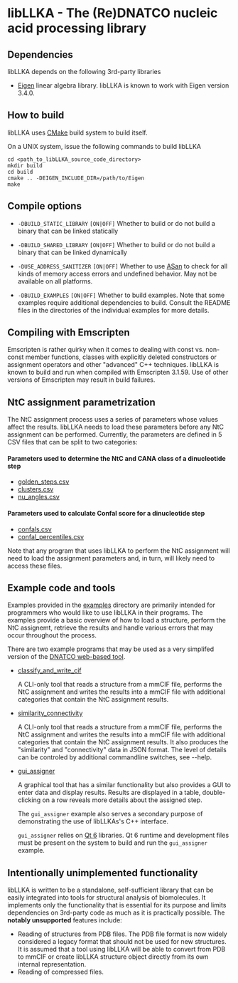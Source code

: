 libLLKA - The (Re)DNATCO nucleic acid processing library
===

Dependencies
---

libLLKA depends on the following 3rd-party libraries

- [Eigen](https://eigen.tuxfamily.org/index.php?title=Main_Page) linear algebra library. libLLKA is known to work with Eigen version 3.4.0.

How to build
---
libLLKA uses [CMake](https://cmake.org/) build system to build itself.

On a UNIX system, issue the following commands to build libLLKA

    cd <path_to_libLLKA_source_code_directory>
    mkdir build
    cd build
    cmake .. -DEIGEN_INCLUDE_DIR=/path/to/Eigen
    make

Compile options
---
- `-DBUILD_STATIC_LIBRARY` `[ON|OFF]` Whether to build or do not build a binary that can be linked statically
- `-DBUILD_SHARED_LIBRARY` `[ON|OFF]` Whether to build or do not build a binary that can be linked dynamically
- `-DUSE_ADDRESS_SANITIZER` `[ON|OFF]` Whether to use [ASan](https://github.com/google/sanitizers/wiki/AddressSanitizer) to check for all kinds of memory access errors and undefined behavior. May not be available on all platforms.

- `-DBUILD_EXAMPLES` `[ON|OFF]` Whether to build examples. Note that some examples require additional dependencies to build. Consult the README files in the directories of the individual examples for more details.

Compiling with Emscripten
---
Emscripten is rather quirky when it comes to dealing with const vs. non-const member functions, classes with explicitly deleted constructors or assignment operators and other
"advanced" C++ techniques. libLLKA is known to build and run when compiled with Emscripten 3.1.59. Use of other versions of Emscripten may result in build failures.

NtC assignment parametrization
---
The NtC assignment process uses a series of parameters whose values affect the results. libLLKA needs to load these parameters before any NtC assignment can be performed. Currently, the parameters are defined in 5 CSV files that can be split to two categories:

#### Parameters used to determine the NtC and CANA class of a __dinucleotide step__
- [golden_steps.csv](assets/golden_steps.csv)
- [clusters.csv](assets/clusters.csv)
- [nu_angles.csv](assets/nu_angles.csv)

#### Parameters used to calculate Confal score for a __dinucleotide step__
- [confals.csv](assets/confals.csv)
- [confal_percentiles.csv](assets/confal_percentiles.csv)

Note that any program that uses libLLKA to perform the NtC assignment will need to load the assignment parameters and, in turn, will likely need to access these files.

Example code and tools
---
Examples provided in the [examples](examples/) directory are primarily intended for programmers who would like to use libLLKA in their programs. The examples provide a basic overview of how to load a structure, perform the NtC assignemt, retrieve the results and handle various errors that may occur throughout the process.

There are two example programs that may be used as a very simplifed version of the [DNATCO web-based tool](https://dnatco.datmos.org).

 - [classify_and_write_cif](examples/classify_and_write_cif)

   A CLI-only tool that reads a structure from a mmCIF file, performs the NtC assignment and writes the results into a mmCIF file with additional categories that contain the NtC assignment results.

 - [similarity_connectivity](examples/similatiry_connectivity)

   A CLI-only tool that reads a structure from a mmCIF file, performs the NtC assignment and writes the results into a mmCIF file with additional categories that contain the NtC assignment results. It also produces the "similarity" and "connectivity" data in JSON format. The level of details can be controled by additional commandline switches, see --help.

 - [gui_assigner](examples/gui_assigner)

   A graphical tool that has a similar functionality but also provides a GUI to enter data and display results. Results are displayed in a table, double-clicking on a row reveals more details about the assigned step.

   The `gui_assigner` example also serves a secondary purpose of demonstrating the use of libLLKAs's C++ interface.

   `gui_assigner` relies on [Qt 6](https://www.qt.io/product/qt6) libraries. Qt 6 runtime and development files must be present on the system to build and run the `gui_assigner` example.

Intentionally unimplemented functionality
---
libLLKA is written to be a standalone, self-sufficient library that can be easily integrated into tools for structural analysis of biomolecules. It implements only the functionality that is essential for its purpose and limits dependencies on 3rd-party code as much as it is practically possible. The __notably unsupported__ features include:

  - Reading of structures from PDB files. The PDB file format is now widely considered a legacy format that should not be used for new structures. It is assumed that a tool using libLLKA will be able to convert from PDB to mmCIF or create libLLKA structure object directly from its own internal representation.
  - Reading of compressed files.
